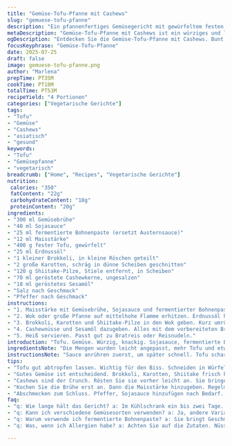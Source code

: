 ```yaml
---
title: "Gemüse-Tofu-Pfanne mit Cashews"
slug: "gemuese-tofu-pfanne"
description: "Ein pfannenfertiges Gemüsegericht mit gewürfeltem festen Tofu, Brokkoli, Karotten und Pilzen. Die Sauce basiert auf Gemüsebrühe, Sojasauce, fermentierter Bohnenpaste als Ersatz für Austernsauce und einer Maisstärkebindun. Geröstete Cashewnüsse und geröstetes Sesamöl setzen nussige Akzente. Kurz angebraten, sautiert bis bissfest. Dazu passt Reis oder Reisnudeln. Ohne Milch und Eier. Würzig, leicht, eiweißreich. Zubereitungs- und Kochzeit variabel, kombiniert ca. 48 Minuten. Für 4 Portionen."
metaDescription: "Gemüse-Tofu-Pfanne mit Cashews ist ein würziges und leichtes Gericht. Voller Geschmack und nussigem Crunch. Perfekt für Vegetarier."
ogDescription: "Entdecken Sie die Gemüse-Tofu-Pfanne mit Cashews. Bunt, proteinreich und einfach zuzubereiten. Ideal zu Reis oder Reisnudeln."
focusKeyphrase: "Gemüse-Tofu-Pfanne"
date: 2025-07-25
draft: false
image: gemuese-tofu-pfanne.png
author: "Marlena"
prepTime: PT35M
cookTime: PT18M
totalTime: PT53M
recipeYield: "4 Portionen"
categories: ["Vegetarische Gerichte"]
tags:
- "Tofu"
- "Gemüse"
- "Cashews"
- "asiatisch"
- "gesund"
keywords:
- "Tofu"
- "Gemüsepfanne"
- "vegetarisch"
breadcrumb: ["Home", "Recipes", "Vegetarische Gerichte"]
nutrition: 
 calories: "350"
 fatContent: "22g"
 carbohydrateContent: "18g"
 proteinContent: "20g"
ingredients:
- "300 ml Gemüsebrühe"
- "40 ml Sojasauce"
- "25 ml fermentierte Bohnenpaste (ersetzt Austernsauce)"
- "12 ml Maisstärke"
- "400 g fester Tofu, gewürfelt"
- "25 ml Erdnussöl"
- "1 kleiner Brokkoli, in kleine Röschen geteilt"
- "2 große Karotten, schräg in dünne Scheiben geschnitten"
- "120 g Shiitake-Pilze, Stiele entfernt, in Scheiben"
- "70 ml geröstete Cashewkerne, ungesalzen"
- "18 ml geröstetes Sesamöl"
- "Salz nach Geschmack"
- "Pfeffer nach Geschmack"
instructions:
- "1. Maisstärke mit Gemüsebrühe, Sojasauce und fermentierter Bohnenpaste in einer Schüssel verrühren. Beiseitestellen."
- "2. Wok oder große Pfanne auf mittelhohe Flamme erhitzen. Erdnussöl hineingeben. Tofu hinzugeben, gut anbraten bis goldbraun und knusprig. Mit Salz und Pfeffer würzen."
- "3. Brokkoli, Karotten und Shiitake-Pilze in den Wok geben. Kurz umrühren und einige Minuten sautieren bis das Gemüse beginnt weich zu werden, dennoch noch Biss hat, ca. 7 Minuten."
- "4. Cashewnüsse und Sesamöl dazugeben. Alles mit dem vorbereiteten Brühe-Maisstärke-Gemisch begießen. Aufkochen lassen und bei geringer Hitze weitere 6 Minuten köcheln bis die Sauce leicht eindickt und Gemüse gar, aber bissfest ist. Abschmecken."
- "5. Heiß servieren. Passt gut zu Bratreis oder Reisnudeln."
introduction: "Tofu. Gemüse. Würzig, knackig. Sojasauce, fermentierte Bohnenpaste statt Austernsauce bringt Umami. Sesamöl für nussigen Duft, Cashewkerne sorgen für Crunch. Kurz gebraten, alles bleibt bissfest. Gemüse nicht zu weich. Karotten, Brokkoli, Shiitakes. Einfach kombinieren. Kein Milch, keine Eier. Proteinreich. Rostet das Öl. Brät goldbraun. Pilze geben Tiefe. Leicht, sättigend. Reis oder Nudeln dazu. Nicht zu viel Sauce. Bindet mit Maisstärke. Einkochen, nicht verkochen. Schnell gemacht, später essen oder frisch genießen. Für Vegetarier. Sättigt, macht Spaß zu essen."
ingredientsNote: "Die Mengen wurden leicht angepasst, mehr Tofu und etwas weniger Flüssigkeit für intensiveren Geschmack. Die fermentierte Bohnenpaste ersetzt Austernsauce, bringt einen pflanzlichen Umami-Geschmack und macht das Gericht rein pflanzlich. Cashewkerne statt Erdnüsse für einen feinen, weichen Crunch. Sesamöl unbedingt geröstet verwenden, gibt Charakter und Aroma. Frischer fester Tofu gut abtropfen lassen, so wird er knuspriger. Brühe sollte kräftig sein, keine zu salzige verwenden. Gemüse grob, nicht zu fein geschnitten, bewahrt Textur. Karotten schräg, breitere Scheiben für mehr Biss. Die Pilze idealerweise frische Shiitakes, getrocknet geht auch, dann vorher rehydrieren. Das Öl ist hitzebeständig, Erdnussöl passt gut für hohen Rauchpunkt."
instructionsNote: "Sauce anrühren zuerst, um später schnell. Tofu scharf anbraten in heißem Öl, damit er Farbe bekommt und nicht weich wird. Salzen zum Schluss nach Geschmack, nicht zu früh, sonst zieht Wasser. Gemüse zum Tofu geben und zusammen sautieren. Wichtig, immer wieder rühren. Gemüse darf nicht zu weich werden, deshalb lieber kürzer garen. Cashews am Ende rein, kurze Hitze, damit sie nicht verbrennen. Sesamöl ganz zum Schluss zugeben, Aroma geht sonst verloren. Brühemischung aufkochen und mit Maisstärke binden. Regelmäßig rühren, damit nichts anbrennt. Soße sollte klebrig, aber nicht zu dick sein. Abschmecken: eventuell mehr Sojasauce, Pfeffer oder etwas Chili für Schärfe. Sofort mit Reis oder Reisnudeln servieren, warm essen."
tips:
- "Tofu gut abtropfen lassen. Wichtig für den Biss. Schneiden in Würfel, aber gleichmäßig. Erhitzen Sie das Erdnussöl ausreichend. Tofu wird dann schön knusprig. Verwenden Sie Wok oder Pfanne, die gut erhitzt ist. Für mehr Aroma, würzen bei der Zubereitung."
- "Gutes Gemüse ist entscheidend. Brokkoli, Karotten, Shiitake frisch kaufen. Nicht zu kleine Stücke schneiden. So bleibt mehr Biss erhalten. Sauté nicht zu lange. Gemüse soll knackig und lebendig bleiben. Hübsch auf dem Teller, viele Farben sind wichtig."
- "Cashews sind der Crunch. Rösten Sie sie vorher leicht an. Sie bringen einen tollen Geschmack. Sesamöl ganz zum Schluss, andernfalls Aroma geht verloren. Braten Sie das Gemüse nur kurz. Rühren nicht vergessen, damit nichts anbrennt. Sauce muss klebrig aber nicht zu dick sein."
- "Kochen Sie die Brühe erst an. Dann die Maisstärke hinzugeben. Regelmäßig rühren ist wichtig, um Klumpen zu vermeiden. Eine kräftige Brühe sorgt für mehr Geschmack. Nicht zu salzig wählen. Salzen nach dem Anbraten des Tofus."
- "Abschmecken zum Schluss. Pfeffer, Sojasauce hinzufügen nach Bedarf. Etwas Chili für einen Kick, wenn gewünscht. Gemüse und Tofu gut vermengen. Servieren mit warmem Reis oder Reisnudeln. Ausgezeichnete Kombination."
faq:
- "q: Wie lange hält das Gericht? a: Im Kühlschrank ein bis zwei Tage. In luftdichtem Behälter. Wieder erhitzen gut machen. Mikrowelle oder Pfanne verwenden. Nicht zu lange kochen."
- "q: Kann ich verschiedene Gemüsesorten verwenden? a: Ja, andere Varianten ausprobieren ist kein Problem. Paprika, Zucchini, Bohnen gut möglich. Geschmäcker anpassen. Je nach Saison, immer frisch bleibt besser."
- "q: Warum verwende ich fermentierte Bohnenpaste? a: Sie bringt Geschmack. Gute Alternative zur Austernsauce. Pflanzlich und umami. Einfacher in der veganen Küche auch."
- "q: Was, wenn ich Allergien habe? a: Achten Sie auf die Zutaten. Nüsse vermeiden, wenn Allergien bestehen. Stattdessen vielleicht Sonnenblumenkerne verwenden. Oder die Sauce weglassen und mit Brühe arbeiten."

---
```

